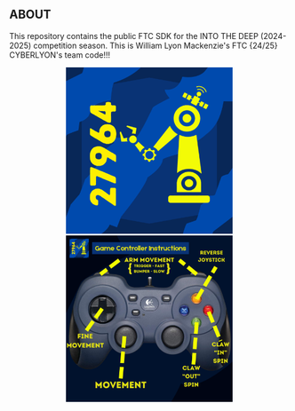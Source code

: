 ## ABOUT
This repository contains the public FTC SDK for the INTO THE DEEP (2024-2025) competition season. This is William Lyon Mackenzie's FTC {24/25} CYBERLYON's team code!!!
<br>
<div align="center">
  <img src="https://github.com/Emera1d3x/FTC_24-25_CODE/blob/main/TeamLogo.png" width="300">
  <img src="https://github.com/Emera1d3x/FTC_24-25_CODE/blob/main/CyberLyons_ControllerManuel.png" width="300">
</div>

